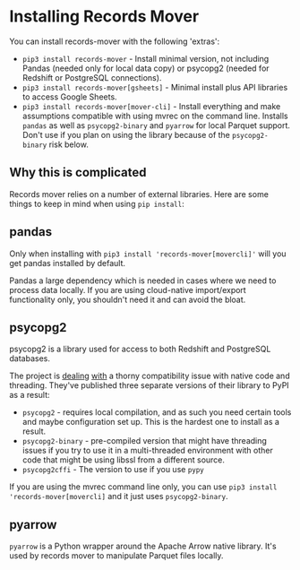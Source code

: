 # Installing Records Mover

You can install records-mover with the following 'extras':

* `pip3 install records-mover` - Install minimal version, not
  including Pandas (needed only for local data copy) or psycopg2
  (needed for Redshift or PostgreSQL connections).
* `pip3 install records-mover[gsheets]` - Minimal install plus API
  libraries to access Google Sheets.
* `pip3 install records-mover[mover-cli]` - Install everything and
  make assumptions compatible with using mvrec on the command line.
  Installs `pandas` as well as `psycopg2-binary` and `pyarrow` for
  local Parquet support.  Don't use if you plan on using the library
  because of the `psycopg2-binary` risk below.

## Why this is complicated

Records mover relies on a number of external libraries.  Here are some
things to keep in mind when using `pip install`:

## pandas

Only when installing with `pip3 install 'records-mover[movercli]'`
will you get pandas installed by default.

Pandas a large dependency which is needed in cases where we need to
process data locally.  If you are using cloud-native import/export
functionality only, you shouldn't need it and can avoid the bloat.

## psycopg2

psycopg2 is a library used for access to both Redshift and PostgreSQL databases.

The project is
[dealing](https://www.postgresql.org/message-id/CA%2Bmi_8bd6kJHLTGkuyHSnqcgDrJ1uHgQWvXCKQFD3tPQBUa2Bw%40mail.gmail.com)
[with](https://www.psycopg.org/articles/2018/02/08/psycopg-274-released/)
a thorny compatibility issue with native code and threading.  They've
published three separate versions of their library to PyPI as a
result:

* `psycopg2` - requires local compilation, and as such you need certain
  tools and maybe configuration set up.  This is the hardest one to
  install as a result.
* `psycopg2-binary` - pre-compiled version that might have threading
  issues if you try to use it in a multi-threaded environment with
  other code that might be using libssl from a different source.
* `psycopg2cffi` - The version to use if you use `pypy`

If you are using the mvrec command line only, you can use `pip3
install 'records-mover[movercli]` and it just uses `psycopg2-binary`.

## pyarrow

`pyarrow` is a Python wrapper around the Apache Arrow native library.
It's used by records mover to manipulate Parquet files locally.
